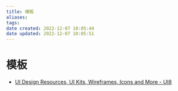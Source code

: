 ```yaml
---
title: 模板
aliases: 
tags: 
date created: 2022-12-07 10:05:44
date updated: 2022-12-07 10:05:51
---
```


# 模板

- [UI Design Resources, UI Kits, Wireframes, Icons and More - UI8](https://ui8.net/)
